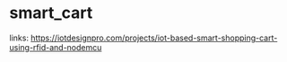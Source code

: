 # smart_cart

links:
https://iotdesignpro.com/projects/iot-based-smart-shopping-cart-using-rfid-and-nodemcu

